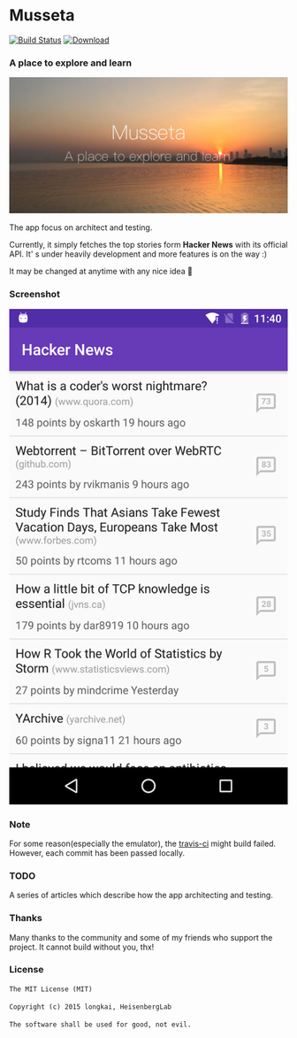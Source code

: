 Musseta
===
[![Build Status](https://travis-ci.org/longkai/Musseta.svg?branch=master)][CI] [![Download](https://api.bintray.com/packages/longkai/dl/Musseta/images/download.svg)](https://bintray.com/longkai/dl/Musseta/_latestVersion)

### A place to explore and learn
![Banner](art/banner.jpg)

The app focus on architect and testing.

Currently, it simply fetches the top stories form **Hacker News** with its official API. It' s under heavily development and more features is on the way :)

It may be changed at anytime with any nice idea :punch:

### Screenshot
![Screenshot](art/screenshot.jpg)

### Note
For some reason(especially the emulator), the [travis-ci][CI] might build failed. However, each commit has been passed locally.

### TODO
A series of articles which describe how the app architecting and testing.

### Thanks
Many thanks to the community and some of my friends who support the project. It cannot build without you, thx!

### License
```
The MIT License (MIT)

Copyright (c) 2015 longkai, HeisenbergLab

The software shall be used for good, not evil.
```

[CI]: https://travis-ci.org/longkai/Musseta